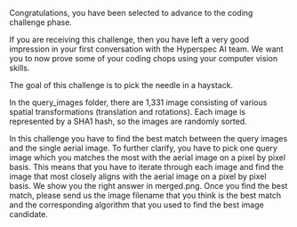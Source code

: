 Congratulations, you have been selected to advance to the coding challenge phase.

If you are receiving this challenge, then you have left a very good impression in your first conversation with the Hyperspec AI team. We want you to now prove some of your coding chops using your computer vision skills.

The goal of this challenge is to pick the needle in a haystack.

In the query_images folder, there are 1,331 image consisting of various spatial transformations (translation and rotations). Each image is represented by a SHA1 hash, so the images are randomly sorted. 

In this challenge you have to find the best match between the query images and the single aerial image. To further clarify, you have to pick one query image which you matches the most with the aerial image on a pixel by pixel basis. This means that you have to iterate through each image and find the image that most closely aligns with the aerial image on a pixel by pixel basis. We show you the right answer in merged.png. Once you find the best match, please send us the image filename that you think is the best match and the corresponding algorithm that you used to find the best image candidate.


